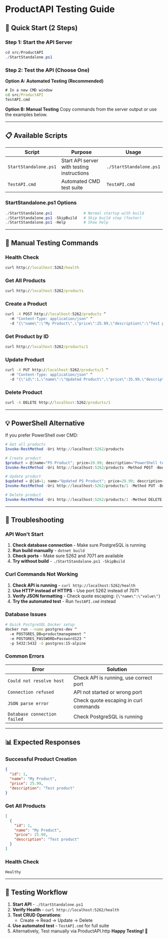 # ProductAPI Testing Guide

## 🚀 Quick Start (2 Steps)

### Step 1: Start the API Server
```powershell
cd src/ProductAPI
./StartStandalone.ps1
```

### Step 2: Test the API (Choose One)

**Option A: Automated Testing (Recommended)**
```cmd
# In a new CMD window
cd src/ProductAPI
TestAPI.cmd
```

**Option B: Manual Testing**
Copy commands from the server output or use the examples below.

---

## 📋 Available Scripts

| Script | Purpose | Usage |
|--------|---------|-------|
| `StartStandalone.ps1` | Start API server with testing instructions | `./StartStandalone.ps1` |
| `TestAPI.cmd` | Automated CMD test suite | `TestAPI.cmd` |

### StartStandalone.ps1 Options

```powershell
./StartStandalone.ps1              # Normal startup with build
./StartStandalone.ps1 -SkipBuild   # Skip build step (faster)
./StartStandalone.ps1 -Help        # Show help
```

---

## 🧪 Manual Testing Commands

### Health Check
```cmd
curl http://localhost:5262/health
```

### Get All Products
```cmd
curl http://localhost:5262/products
```

### Create a Product
```cmd
curl -X POST http://localhost:5262/products ^
  -H "Content-Type: application/json" ^
  -d "{\"name\":\"My Product\",\"price\":25.99,\"description\":\"Test product\"}"
```

### Get Product by ID
```cmd
curl http://localhost:5262/products/1
```

### Update Product
```cmd
curl -X PUT http://localhost:5262/products/1 ^
  -H "Content-Type: application/json" ^
  -d "{\"id\":1,\"name\":\"Updated Product\",\"price\":35.99,\"description\":\"Updated\"}"
```

### Delete Product
```cmd
curl -X DELETE http://localhost:5262/products/1
```

---

## 💡 PowerShell Alternative

If you prefer PowerShell over CMD:

```powershell
# Get all products
Invoke-RestMethod -Uri http://localhost:5262/products

# Create product
$product = @{name="PS Product"; price=19.99; description="PowerShell test"} | ConvertTo-Json
Invoke-RestMethod -Uri http://localhost:5262/products -Method POST -Body $product -ContentType "application/json"

# Update product
$updated = @{id=1; name="Updated PS Product"; price=29.99; description="Updated via PowerShell"} | ConvertTo-Json
Invoke-RestMethod -Uri http://localhost:5262/products/1 -Method PUT -Body $updated -ContentType "application/json"

# Delete product
Invoke-RestMethod -Uri http://localhost:5262/products/1 -Method DELETE
```

---

## 🔧 Troubleshooting

### API Won't Start
1. **Check database connection** - Make sure PostgreSQL is running
2. **Run build manually** - `dotnet build`
3. **Check ports** - Make sure 5262 and 7071 are available
4. **Try without build** - `./StartStandalone.ps1 -SkipBuild`

### Curl Commands Not Working
1. **Check API is running** - `curl http://localhost:5262/health`
2. **Use HTTP instead of HTTPS** - Use port 5262 instead of 7071
3. **Verify JSON formatting** - Check quote escaping: `{\"name\":\"value\"}`
4. **Try the automated test** - Run `TestAPI.cmd` instead

### Database Issues
```bash
# Quick PostgreSQL Docker setup
docker run --name postgres-dev ^
  -e POSTGRES_DB=productmanagement ^
  -e POSTGRES_PASSWORD=Password123 ^
  -p 5432:5432 -d postgres:15-alpine
```

### Common Errors

| Error | Solution |
|-------|----------|
| `Could not resolve host` | Check API is running, use correct port |
| `Connection refused` | API not started or wrong port |
| `JSON parse error` | Check quote escaping in curl commands |
| `Database connection failed` | Check PostgreSQL is running |

---

## 📊 Expected Responses

### Successful Product Creation
```json
{
  "id": 1,
  "name": "My Product",
  "price": 25.99,
  "description": "Test product"
}
```

### Get All Products
```json
[
  {
    "id": 1,
    "name": "My Product",
    "price": 25.99,
    "description": "Test product"
  }
]
```

### Health Check
```
Healthy
```

---

## 🎯 Testing Workflow

1. **Start API** - `./StartStandalone.ps1`
2. **Verify Health** - `curl http://localhost:5262/health`
3. **Test CRUD Operations**:
   - Create → Read → Update → Delete
4. **Use automated test** - `TestAPI.cmd` for full suite
5. Alternatively, Test manually via ProductAPI.http
**Happy Testing! 🚀** 